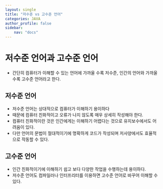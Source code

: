 ```yaml
---
layout: single
title: "저수준 vs 고수준 언어"
categories: JAVA
author_profile: false
sidebar:
    nav: "docs"
---
```


# 저수준 언어과 고수준 언어
  - 간단히 컴퓨터가 이해할 수 있는 언어에 가까울 수록 저수준, 인간의 언어와 가까울 수록 고수준 언어라고 한다.

## 저수준 언어
  - 저수준 언어는 상대적으로 컴퓨터가 이해하기 용이하다
  - 때문에 컴퓨터 친화적이고 오류가 나지 않도록 매우 상세히 작성해야 한다.
  - 컴퓨터 친화적이란 것은 인간에게는 이해하기 어렵다는 것으로 유지보수에서도 어려움이 있다.
  - 다만 언어의 문법이 절대적이기에 명확하게 코드가 작성되며 저사양에서도 효율적으로 작동할 수 있다.

## 고수준 언어
  - 인간 친화적이기에 이해하기 쉽고 보다 다양한 작업을 수행하는데 용이하다.
  - 저수준 언어도 컴파일러나 인터프리터를 이용하면 고수준 언어로 바꾸어 이해할 수 있다.
